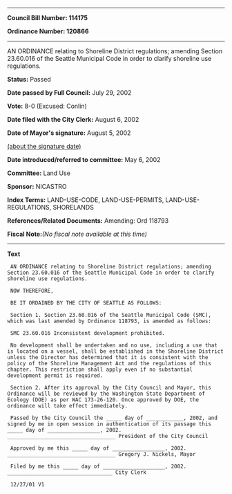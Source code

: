 

********

**Council Bill Number: 114175**
   
**Ordinance Number: 120866**
********

 AN ORDINANCE relating to Shoreline District regulations; amending Section 23.60.016 of the Seattle Municipal Code in order to clarify shoreline use regulations.

**Status:** Passed
   
**Date passed by Full Council:** July 29, 2002
   
**Vote:** 8-0 (Excused: Conlin)
   
**Date filed with the City Clerk:** August 6, 2002
   
**Date of Mayor's signature:** August 5, 2002
   
[(about the signature date)](/~public/approvaldate.htm)
   
   
   
**Date introduced/referred to committee:** May 6, 2002
   
**Committee:** Land Use
   
**Sponsor:** NICASTRO
   
   
**Index Terms:** LAND-USE-CODE, LAND-USE-PERMITS, LAND-USE-REGULATIONS, SHORELANDS

**References/Related Documents:** Amending: Ord 118793

**Fiscal Note:**_(No fiscal note available at this time)_

********

**Text**
   
```
 AN ORDINANCE relating to Shoreline District regulations; amending Section 23.60.016 of the Seattle Municipal Code in order to clarify shoreline use regulations.

 NOW THEREFORE,

 BE IT ORDAINED BY THE CITY OF SEATTLE AS FOLLOWS:

 Section 1. Section 23.60.016 of the Seattle Municipal Code (SMC), which was last amended by Ordinance 118793, is amended as follows:

 SMC 23.60.016 Inconsistent development prohibited.

 No development shall be undertaken and no use, including a use that is located on a vessel, shall be established in the Shoreline District unless the Director has determined that it is consistent with the policy of the Shoreline Management Act and the regulations of this chapter. This restriction shall apply even if no substantial development permit is required.

 Section 2. After its approval by the City Council and Mayor, this Ordinance will be reviewed by the Washington State Department of Ecology (DOE) as per WAC 173-26-120. Once approved by DOE, the ordinance will take effect immediately.

 Passed by the City Council the _____ day of ____________, 2002, and signed by me in open session in authentication of its passage this _____ day of _________________, 2002. ___________________________________ President of the City Council

 Approved by me this _____ day of _________________, 2002. ___________________________________ Gregory J. Nickels, Mayor

 Filed by me this _____ day of ____________________, 2002. __________________________________ City Clerk

 12/27/01 V1

```
